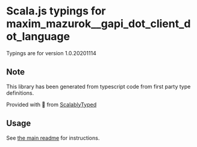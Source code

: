 
# Scala.js typings for maxim_mazurok__gapi_dot_client_dot_language

Typings are for version 1.0.20201114



## Note
This library has been generated from typescript code from first party type definitions.

Provided with :purple_heart: from [ScalablyTyped](https://github.com/oyvindberg/ScalablyTyped)

## Usage
See [the main readme](../../readme.md) for instructions.


